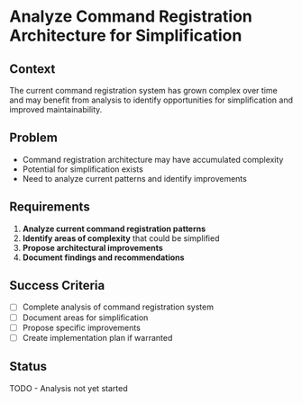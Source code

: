 # Analyze Command Registration Architecture for Simplification

## Context

The current command registration system has grown complex over time and may benefit from analysis to identify opportunities for simplification and improved maintainability.

## Problem

- Command registration architecture may have accumulated complexity
- Potential for simplification exists
- Need to analyze current patterns and identify improvements

## Requirements

1. **Analyze current command registration patterns**
2. **Identify areas of complexity** that could be simplified
3. **Propose architectural improvements**
4. **Document findings and recommendations**

## Success Criteria

- [ ] Complete analysis of command registration system
- [ ] Document areas for simplification
- [ ] Propose specific improvements
- [ ] Create implementation plan if warranted

## Status

TODO - Analysis not yet started

